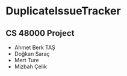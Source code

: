 # DuplicateIssueTracker
## CS 48000 Project

- Ahmet Berk TAŞ
- Doğkan Saraç
- Mert Ture
- Mizbah Çelik
